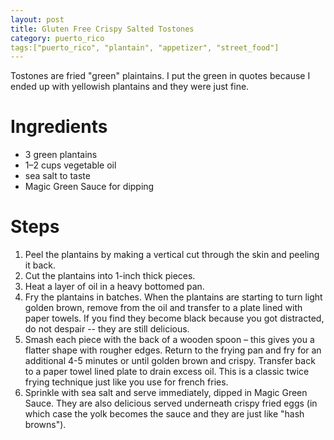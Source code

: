 ```yaml
---
layout: post
title: Gluten Free Crispy Salted Tostones
category: puerto_rico
tags:["puerto_rico", "plantain", "appetizer", "street_food"]
---
```

Tostones are fried "green" plaintains.  I put the green in quotes because I ended up with yellowish plantains and they were just fine.

# Ingredients

* 3 green plantains
* 1–2 cups vegetable oil
* sea salt to taste
* Magic Green Sauce for dipping

# Steps

1. Peel the plantains by making a vertical cut through the skin and peeling it back.
2. Cut the plantains into 1-inch thick pieces. 
3. Heat a layer of oil in a heavy bottomed pan.
3. Fry the plantains in batches. When the plantains are starting to turn light golden brown, remove from the oil and transfer to a plate lined with paper towels.  If you find they become black because you got distracted, do not despair -- they are still delicious.
4. Smash each piece with the back of a wooden spoon – this gives you a flatter shape with rougher edges. Return to the frying pan and fry for an additional 4-5 minutes or until golden brown and crispy. Transfer back to a paper towel lined plate to drain excess oil.  This is a classic twice frying technique just like you use for french fries.
5. Sprinkle with sea salt and serve immediately, dipped in Magic Green Sauce.  They are also delicious served underneath crispy fried eggs (in which case the yolk becomes the sauce and they are just like "hash browns").